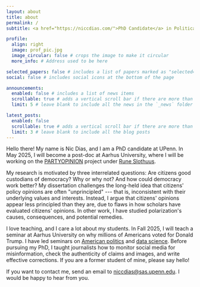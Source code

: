 ```yaml
---
layout: about
title: about
permalink: /
subtitle: <a href="https://niccdias.com/">PhD Candidate</a> in Political Science and Communication at the University of Pennsylvania<br><hr><br>

profile:
  align: right
  image: prof_pic.jpg
  image_circular: false # crops the image to make it circular
  more_info: # Address used to be here

selected_papers: false # includes a list of papers marked as "selected={true}"
social: false # includes social icons at the bottom of the page

announcements:
  enabled: false # includes a list of news items
  scrollable: true # adds a vertical scroll bar if there are more than 3 news items
  limit: 5 # leave blank to include all the news in the `_news` folder

latest_posts:
  enabled: false
  scrollable: true # adds a vertical scroll bar if there are more than 3 new posts items
  limit: 3 # leave blank to include all the blog posts
---
```


Hello there! My name is Nic Dias, and I am a PhD candidate at UPenn. In May 2025, I will become a post-doc at Aarhus University, where I will be working on the [PARTYOPINION](https://ps.au.dk/en/research/researcher-websites/rune-slothuus/current-research/) project under [Rune Slothuus](https://ps.au.dk/en/research/researcher-websites/rune-slothuus/).

My research is motivated by three interrelated questions: Are citizens good custodians of democracy? Why or why not? And how could democracy work better? My dissertation challenges the long-held idea that citizens' policy opinions are often "unprincipled" --- that is, inconsistent with their underlying values and interests. Instead, I argue that citizens' opinions appear less principled than they are, due to flaws in how scholars have evaluated citizens' opinions. In other work, I have studied polarization's causes, consequences, and potential remedies.

I love teaching, and I care a lot about my students. In Fall 2025, I will teach a seminar at Aarhus University on why millions of Americans voted for Donald Trump. I have led seminars on [American politics](https://live-sas-www-polisci.pantheon.sas.upenn.edu/node/8993) and [data science](https://live-sas-www-polisci.pantheon.sas.upenn.edu/node/9007). Before pursuing my PhD, I taught journalists how to monitor social media for misinformation, check the authenticity of claims and images, and write effective corrections. If you are a former student of mine, please say hello!

If you want to contact me, send an email to [niccdias@sas.upenn.edu](mailto:niccdias@sas.upenn.edu). I would be happy to hear from you.
